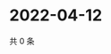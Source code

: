 # 2022-04-12

共 0 条

<!-- BEGIN WEIBO -->
<!-- 最后更新时间 Tue Apr 12 2022 18:01:17 GMT+0800 (China Standard Time) -->

<!-- END WEIBO -->
